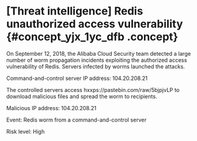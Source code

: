 # \[Threat intelligence\] Redis unauthorized access vulnerability {#concept_yjx_1yc_dfb .concept}

On September 12, 2018, the Alibaba Cloud Security team detected a large number of worm propagation incidents exploiting the authorized access vulnerability of Redis. Servers infected by worms launched the attacks.

Command-and-control server IP address: 104.20.208.21

The controlled servers access hxxps://pastebin.com/raw/5bjpjvLP to download malicious files and spread the worm to recipients.

Malicious IP address: 104.20.208.21

Event: Redis worm from a command-and-control server

Risk level: High


